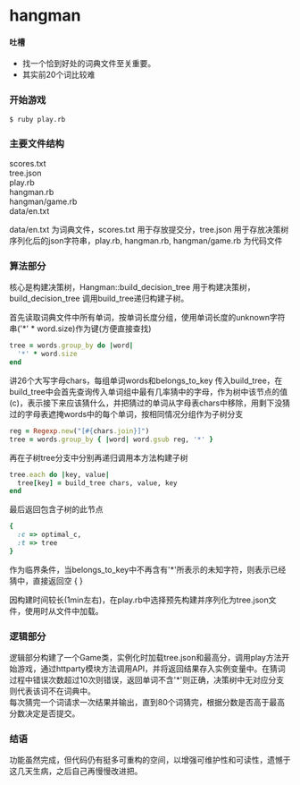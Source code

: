 # hangman

#### 吐槽
+ 找一个恰到好处的词典文件至关重要。
+ 其实前20个词比较难

### 开始游戏
```shell
$ ruby play.rb
```
  

### 主要文件结构
scores.txt  
tree.json  
play.rb  
hangman.rb  
hangman/game.rb  
data/en.txt  

data/en.txt 为词典文件，scores.txt 用于存放提交分，tree.json 用于存放决策树序列化后的json字符串，play.rb, hangman.rb, hangman/game.rb 为代码文件
  

### 算法部分
核心是构建决策树，Hangman::build_decision_tree 用于构建决策树，build_decision_tree 调用build_tree递归构建子树。

首先读取词典文件中所有单词，按单词长度分组，使用单词长度的unknown字符串('*' * word.size)作为键(方便直接查找)
```ruby
tree = words.group_by do |word|
  '*' * word.size
end
```
  
讲26个大写字母chars，每组单词words和belongs_to_key 传入build_tree，在build_tree中会首先查询传入单词组中最有几率猜中的字母，作为树中该节点的值(c)，表示接下来应该猜什么，并把猜过的单词从字母表chars中移除，用剩下没猜过的字母表遮掩words中的每个单词，按相同情况分组作为子树分支
```ruby
reg = Regexp.new("[#{chars.join}]")
tree = words.group_by { |word| word.gsub reg, '*' }
```
  
再在子树tree分支中分别再递归调用本方法构建子树
```ruby
tree.each do |key, value|
  tree[key] = build_tree chars, value, key
end
```
  
最后返回包含子树的此节点
```ruby
{
  :c => optimal_c,
  :t => tree
}
```
  
作为临界条件，当belongs_to_key中不再含有'*'所表示的未知字符，则表示已经猜中，直接返回空 { }
  
因构建时间较长(1min左右)，在play.rb中选择预先构建并序列化为tree.json文件，使用时从文件中加载。
  
### 逻辑部分
逻辑部分构建了一个Game类，实例化时加载tree.json和最高分，调用play方法开始游戏，通过httparty模块方法调用API，并将返回结果存入实例变量中。在猜词过程中错误次数超过10次则错误，返回单词不含'*'则正确，决策树中无对应分支则代表该词不在词典中。  
每次猜完一个词请求一次结果并输出，直到80个词猜完，根据分数是否高于最高分数决定是否提交。
  
### 结语
功能虽然完成，但代码仍有挺多可重构的空间，以增强可维护性和可读性，遗憾于这几天生病，之后自己再慢慢改进把。